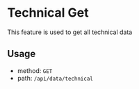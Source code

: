 # Technical Get
This feature is used to get all technical data

## Usage
- method: ```GET```
- path: ```/api/data/technical```
